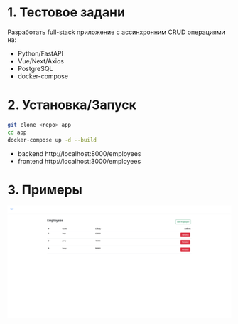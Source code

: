 # 1. Тестовое задани
Разработать full-stack приложение с ассинхронним CRUD операциями на:
- Python/FastAPI
- Vue/Next/Axios
- PostgreSQL
- docker-compose


# 2. Установка/Запуск
```bash
git clone <repo> app
cd app
docker-compose up -d --build
```

- backend  http://localhost:8000/employees
- frontend http://localhost:3000/employees

# 3. Примеры
![](static/sc_1.png)
